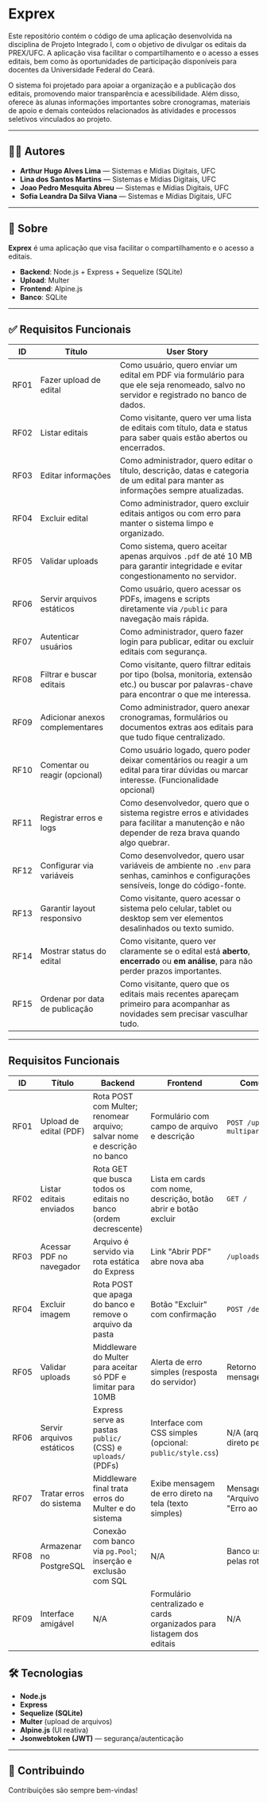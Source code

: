 # Exprex

Este repositório contém o código de uma aplicação desenvolvida na disciplina de Projeto Integrado I, com o objetivo de divulgar os editais da PREX/UFC. A aplicação visa facilitar o compartilhamento e o acesso a esses editais, bem como às oportunidades de participação disponíveis para docentes da Universidade Federal do Ceará.

O sistema foi projetado para apoiar a organização e a publicação dos editais, promovendo maior transparência e acessibilidade. Além disso, oferece às alunas informações importantes sobre cronogramas, materiais de apoio e demais conteúdos relacionados às atividades e processos seletivos vinculados ao projeto.

---

## 👩‍💻 Autores

- **Arthur Hugo Alves Lima** — Sistemas e Mídias Digitais, UFC  
- **Lina dos Santos Martins** — Sistemas e Mídias Digitais, UFC  
- **Joao Pedro Mesquita Abreu** — Sistemas e Mídias Digitais, UFC  
- **Sofia Leandra Da Silva Viana** — Sistemas e Mídias Digitais, UFC  

---

## 🚀 Sobre

**Exprex** é uma aplicação que visa facilitar o compartilhamento e o acesso a editais.

- **Backend**: Node.js + Express + Sequelize (SQLite)  
- **Upload**: Multer  
- **Frontend**: Alpine.js  
- **Banco**: SQLite  

---

## ✅ Requisitos Funcionais

| ID   | Título                          | User Story                                                                                                                                        |
|------|----------------------------------|---------------------------------------------------------------------------------------------------------------------------------------------------|
| RF01 | Fazer upload de edital          | Como usuário, quero enviar um edital em PDF via formulário para que ele seja renomeado, salvo no servidor e registrado no banco de dados.         |
| RF02 | Listar editais                  | Como visitante, quero ver uma lista de editais com título, data e status para saber quais estão abertos ou encerrados.                            |
| RF03 | Editar informações              | Como administrador, quero editar o título, descrição, datas e categoria de um edital para manter as informações sempre atualizadas.               |
| RF04 | Excluir edital                  | Como administrador, quero excluir editais antigos ou com erro para manter o sistema limpo e organizado.                                           |
| RF05 | Validar uploads                 | Como sistema, quero aceitar apenas arquivos `.pdf` de até 10 MB para garantir integridade e evitar congestionamento no servidor.                  |
| RF06 | Servir arquivos estáticos       | Como usuário, quero acessar os PDFs, imagens e scripts diretamente via `/public` para navegação mais rápida.                                      |
| RF07 | Autenticar usuários             | Como administrador, quero fazer login para publicar, editar ou excluir editais com segurança.                                                     |
| RF08 | Filtrar e buscar editais        | Como visitante, quero filtrar editais por tipo (bolsa, monitoria, extensão etc.) ou buscar por palavras-chave para encontrar o que me interessa.  |
| RF09 | Adicionar anexos complementares | Como administrador, quero anexar cronogramas, formulários ou documentos extras aos editais para que tudo fique centralizado.                      |
| RF10 | Comentar ou reagir (opcional)   | Como usuário logado, quero poder deixar comentários ou reagir a um edital para tirar dúvidas ou marcar interesse. (Funcionalidade opcional)       |
| RF11 | Registrar erros e logs          | Como desenvolvedor, quero que o sistema registre erros e atividades para facilitar a manutenção e não depender de reza brava quando algo quebrar. |
| RF12 | Configurar via variáveis        | Como desenvolvedor, quero usar variáveis de ambiente no `.env` para senhas, caminhos e configurações sensíveis, longe do código-fonte.            |
| RF13 | Garantir layout responsivo      | Como visitante, quero acessar o sistema pelo celular, tablet ou desktop sem ver elementos desalinhados ou texto sumido.                           |
| RF14 | Mostrar status do edital        | Como visitante, quero ver claramente se o edital está **aberto**, **encerrado** ou **em análise**, para não perder prazos importantes.            |
| RF15 | Ordenar por data de publicação  | Como visitante, quero que os editais mais recentes apareçam primeiro para acompanhar as novidades sem precisar vasculhar tudo.                    |

---
## Requisitos Funcionais

| ID   | Título                     | Backend                                                            | Frontend                                                                | Comunicação (API)                                                         | Prioridade      |
| ---- | -------------------------- | ------------------------------------------------------------------ | ----------------------------------------------------------------------- | ------------------------------------------------------------------------- | --------------- |
| RF01 | Upload de edital (PDF)     | Rota POST com Multer; renomear arquivo; salvar nome e descrição no banco| Formulário com campo de arquivo e descrição                       |`POST /upload` com `multipart/form-data`                                    | Alta Prioridade |
| RF02 | Listar editais enviados             | Rota GET que busca todos os editais no banco (ordem decrescente)                                | Lista em cards com nome, descrição, botão abrir e botão excluir                                          | `GET /`                                                             | Alta Prioridade |
| RF03 | Acessar PDF no navegador           | Arquivo é servido via rota estática do Express                           | Link "Abrir PDF" abre nova aba                                             | `/uploads/:nome_do_arquivo`                                                         | Alta Prioridade |
| RF04 | Excluir imagem             | Rota POST que apaga do banco e remove o arquivo da pasta                         | Botão "Excluir" com confirmação                                                         | `POST /delete/:id`                                                        | Alta Prioridade |
| RF05 | Validar uploads            | Middleware do Multer para aceitar só PDF e limitar para 10MB               | Alerta de erro simples (resposta do servidor)                                | Retorno HTTP 400 com mensagem                                          | Alta Prioridade |
| RF06 | Servir arquivos estáticos  | Express serve as pastas `public/` (CSS) e `uploads/` (PDFs)                     | Interface com CSS simples (opcional: `public/style.css`)                              | N/A (arquivos acessados direto pelo navegador)                          | Alta Prioridade |
| RF07 | Tratar erros do sistema        | Middleware final trata erros do Multer e do sistema              | Exibe mensagem de erro direto na tela (texto simples)                       | Mensagens como: "Arquivo muito grande" ou "Erro ao salvar no banco"                 | Alta Prioridade |
| RF08 | Armazenar no PostgreSQL  | Conexão com banco via `pg.Pool`; inserção e exclusão com SQL        | N/A                                    | Banco usado internamente pelas rotas                                         | Alta Prioridade |
| RF09 | Interface amigável           | N/A                          | Formulário centralizado e cards organizados para listagem dos editais                                             | N/A | Alta Prioridade |




## 🛠 Tecnologias

- **Node.js**
- **Express**
- **Sequelize (SQLite)**
- **Multer** (upload de arquivos)
- **Alpine.js** (UI reativa)
- **Jsonwebtoken (JWT)** — segurança/autenticação

---

## 🤝 Contribuindo

Contribuições são sempre bem-vindas!


